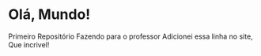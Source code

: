 # Olá, Mundo!
 Primeiro Repositório
Fazendo para o professor
Adicionei essa linha no site, Que incrivel!
